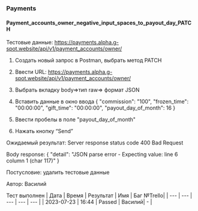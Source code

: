 ### Payments
#### Payment_accounts_owner_negative_input_spaces_to_payout_day_PATCH

Тестовые данные: https://payments.alpha.g-spot.website/api/v1/payment_accounts/owner/


1. Создать новый запрос в Postman, выбрать метод PATCH

2. Ввести URL: https://payments.alpha.g-spot.website/api/v1/payment_accounts/owner/

3. Выбрать вкладку body=>тип raw=> формат JSON

4. Вставить данные в окно ввода
{
  "commission": "100",
  "frozen_time": "00:00:00",
  "gift_time": "00:00:00",
  "payout_day_of_month": 16
}

5. Ввести пробелы в поле "payout_day_of_month"

6. Нажать кнопку “Send”

Ожидаемый результат: Server response status code 400 Bad Request

Body response:
{
    "detail": "JSON parse error - Expecting value: line 6 column 1 (char 117)"
}


Постусловие: удалить тестовые данные

Автор: Василий

Тест выполнен
|     Дата    | Время | Результат |   Имя  | Баг №Trello|
|     ---     |  ---  |    ---    |   ---  |    ---     |
|  2023-07-23 | 16:44 |   Passed  | Василий|     -      | 